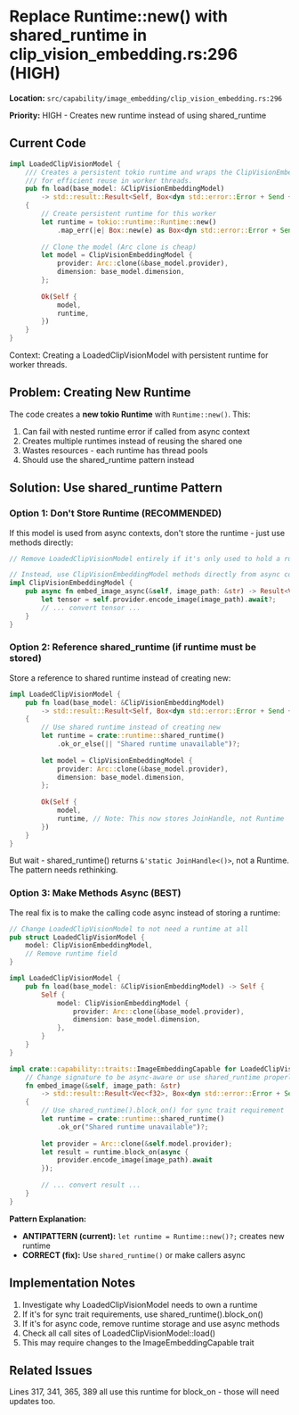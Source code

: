 # Replace Runtime::new() with shared_runtime in clip_vision_embedding.rs:296 (HIGH)

**Location:** `src/capability/image_embedding/clip_vision_embedding.rs:296`

**Priority:** HIGH - Creates new runtime instead of using shared_runtime

## Current Code

```rust
impl LoadedClipVisionModel {
    /// Creates a persistent tokio runtime and wraps the ClipVisionEmbeddingModel
    /// for efficient reuse in worker threads.
    pub fn load(base_model: &ClipVisionEmbeddingModel)
        -> std::result::Result<Self, Box<dyn std::error::Error + Send + Sync>>
    {
        // Create persistent runtime for this worker
        let runtime = tokio::runtime::Runtime::new()
            .map_err(|e| Box::new(e) as Box<dyn std::error::Error + Send + Sync>)?;
        
        // Clone the model (Arc clone is cheap)
        let model = ClipVisionEmbeddingModel {
            provider: Arc::clone(&base_model.provider),
            dimension: base_model.dimension,
        };
        
        Ok(Self {
            model,
            runtime,
        })
    }
}
```

Context: Creating a LoadedClipVisionModel with persistent runtime for worker threads.

## Problem: Creating New Runtime

The code creates a **new tokio Runtime** with `Runtime::new()`. This:
1. Can fail with nested runtime error if called from async context
2. Creates multiple runtimes instead of reusing the shared one
3. Wastes resources - each runtime has thread pools
4. Should use the shared_runtime pattern instead

## Solution: Use shared_runtime Pattern

### Option 1: Don't Store Runtime (RECOMMENDED)

If this model is used from async contexts, don't store the runtime - just use methods directly:

```rust
// Remove LoadedClipVisionModel entirely if it's only used to hold a runtime

// Instead, use ClipVisionEmbeddingModel methods directly from async code:
impl ClipVisionEmbeddingModel {
    pub async fn embed_image_async(&self, image_path: &str) -> Result<Vec<f32>> {
        let tensor = self.provider.encode_image(image_path).await?;
        // ... convert tensor ...
    }
}
```

### Option 2: Reference shared_runtime (if runtime must be stored)

Store a reference to shared runtime instead of creating new:

```rust
impl LoadedClipVisionModel {
    pub fn load(base_model: &ClipVisionEmbeddingModel)
        -> std::result::Result<Self, Box<dyn std::error::Error + Send + Sync>>
    {
        // Use shared runtime instead of creating new
        let runtime = crate::runtime::shared_runtime()
            .ok_or_else(|| "Shared runtime unavailable")?;
        
        let model = ClipVisionEmbeddingModel {
            provider: Arc::clone(&base_model.provider),
            dimension: base_model.dimension,
        };
        
        Ok(Self {
            model,
            runtime, // Note: This now stores JoinHandle, not Runtime
        })
    }
}
```

But wait - shared_runtime() returns `&'static JoinHandle<()>`, not a Runtime. The pattern needs rethinking.

### Option 3: Make Methods Async (BEST)

The real fix is to make the calling code async instead of storing a runtime:

```rust
// Change LoadedClipVisionModel to not need a runtime at all
pub struct LoadedClipVisionModel {
    model: ClipVisionEmbeddingModel,
    // Remove runtime field
}

impl LoadedClipVisionModel {
    pub fn load(base_model: &ClipVisionEmbeddingModel) -> Self {
        Self {
            model: ClipVisionEmbeddingModel {
                provider: Arc::clone(&base_model.provider),
                dimension: base_model.dimension,
            },
        }
    }
}

impl crate::capability::traits::ImageEmbeddingCapable for LoadedClipVisionModel {
    // Change signature to be async-aware or use shared_runtime properly
    fn embed_image(&self, image_path: &str) 
        -> std::result::Result<Vec<f32>, Box<dyn std::error::Error + Send + Sync>> 
    {
        // Use shared_runtime().block_on() for sync trait requirement
        let runtime = crate::runtime::shared_runtime()
            .ok_or("Shared runtime unavailable")?;
        
        let provider = Arc::clone(&self.model.provider);
        let result = runtime.block_on(async {
            provider.encode_image(image_path).await
        });
        
        // ... convert result ...
    }
}
```

**Pattern Explanation:**
- **ANTIPATTERN (current):** `let runtime = Runtime::new()?;` creates new runtime
- **CORRECT (fix):** Use `shared_runtime()` or make callers async

## Implementation Notes

1. Investigate why LoadedClipVisionModel needs to own a runtime
2. If it's for sync trait requirements, use shared_runtime().block_on()
3. If it's for async code, remove runtime storage and use async methods
4. Check all call sites of LoadedClipVisionModel::load()
5. This may require changes to the ImageEmbeddingCapable trait

## Related Issues

Lines 317, 341, 365, 389 all use this runtime for block_on - those will need updates too.
